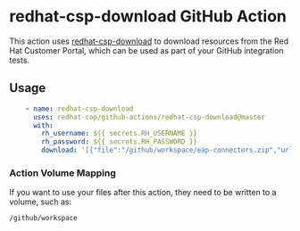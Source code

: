 # redhat-csp-download GitHub Action

This action uses [redhat-csp-download](https://github.com/sabre1041/redhat-csp-download) to download resources from the Red Hat Customer Portal,
which can be used as part of your GitHub integration tests.

## Usage

```yaml
    - name: redhat-csp-download
      uses: redhat-cop/github-actions/redhat-csp-download@master
      with:
        rh_username: ${{ secrets.RH_USERNAME }}
        rh_password: ${{ secrets.RH_PASSWORD }}
        download: '[{"file":"/github/workspace/eap-connectors.zip","url":"https://access.redhat.com/jbossnetwork/restricted/softwareDownload.html?softwareId=37193"}]'
```

### Action Volume Mapping
If you want to use your files after this action, they need to be written to a volume, such as:

    /github/workspace